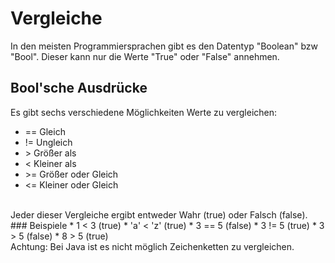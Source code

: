 # Vergleiche
In den meisten Programmiersprachen gibt es den Datentyp "Boolean" bzw "Bool".
Dieser kann nur die Werte "True" oder "False" annehmen.

## Bool'sche Ausdrücke
Es gibt sechs verschiedene Möglichkeiten Werte zu vergleichen:
* == Gleich
* != Ungleich
* \> Größer als
* < Kleiner als
* \>= Größer oder Gleich
* <= Kleiner oder Gleich
<br/>
Jeder dieser Vergleiche ergibt entweder Wahr (true) oder Falsch (false).
### Beispiele
* 1 < 3 (true)
* 'a' < 'z' (true)
* 3 == 5 (false)
* 3 != 5 (true)
* 3 > 5 (false)
* 8 > 5 (true)
<br/>
Achtung: Bei Java ist es nicht möglich Zeichenketten zu vergleichen.
